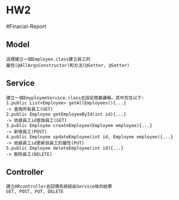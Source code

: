# HW2

#Finacial-Report

## Model

    這裡建立一個Employee.class建立員工的
    屬性(@AllArgsConstructor)和方法(@Getter, @Setter)

## Service

    建立一個EmyployeeService.class去設定商業邏輯，其中包含以下:
    1.public List<Employee> getAllEmployees(){...} 
    -> 查詢所有員工(GET)
    2.public Employee getEmployeeById(int id){...} 
    -> 依據員工id查詢員工(GET)
    3.public Employee createEmployee(Employee employee){...} 
    -> 新增員工(POST)
    4.public Employee updateEmployee(int id, Employee employee){...} 
    -> 依據員工id更新該員工的屬性(PUT)
    5.public Employee deleteEmployee(int id){...} 
    -> 刪除員工(DELETE)

## Controller

    建立HRcontroller去回傳系統經由Service後的結果
    GET, POST, PUT, DELETE
